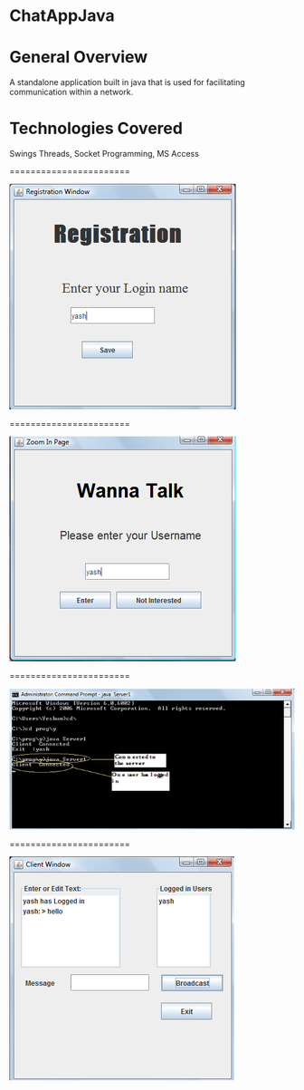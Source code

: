 # ChatAppJava

General Overview
=======================
A standalone application built in java that is used for facilitating communication within a network.

Technologies Covered
=======================
Swings Threads, Socket Programming, MS Access

=======================

![Alt text](https://github.com/yasham1990/ChatAppJava/blob/master/screenshots/image.png "Sign Up Screen")

=======================

![Alt text](https://github.com/yasham1990/ChatAppJava/blob/master/screenshots/image1.png "Sign Up Screen")

=======================

![Alt text](https://github.com/yasham1990/ChatAppJava/blob/master/screenshots/image2.png "Sign Up Screen")

=======================

![Alt text](https://github.com/yasham1990/ChatAppJava/blob/master/screenshots/image3.png "Sign Up Screen")


